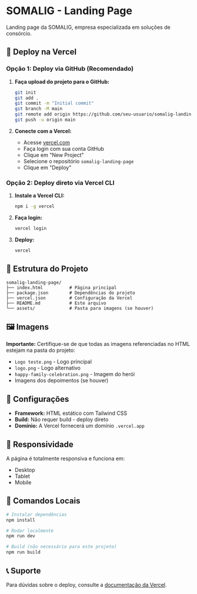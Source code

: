 # SOMALIG - Landing Page

Landing page da SOMALIG, empresa especializada em soluções de consórcio.

## 🚀 Deploy na Vercel

### Opção 1: Deploy via GitHub (Recomendado)

1. **Faça upload do projeto para o GitHub:**
   ```bash
   git init
   git add .
   git commit -m "Initial commit"
   git branch -M main
   git remote add origin https://github.com/seu-usuario/somalig-landing-page.git
   git push -u origin main
   ```

2. **Conecte com a Vercel:**
   - Acesse [vercel.com](https://vercel.com)
   - Faça login com sua conta GitHub
   - Clique em "New Project"
   - Selecione o repositório `somalig-landing-page`
   - Clique em "Deploy"

### Opção 2: Deploy direto via Vercel CLI

1. **Instale a Vercel CLI:**
   ```bash
   npm i -g vercel
   ```

2. **Faça login:**
   ```bash
   vercel login
   ```

3. **Deploy:**
   ```bash
   vercel
   ```

## 📁 Estrutura do Projeto

```
somalig-landing-page/
├── index.html          # Página principal
├── package.json        # Dependências do projeto
├── vercel.json         # Configuração da Vercel
├── README.md           # Este arquivo
└── assets/             # Pasta para imagens (se houver)
```

## 🖼️ Imagens

**Importante:** Certifique-se de que todas as imagens referenciadas no HTML estejam na pasta do projeto:

- `Logo teste.png` - Logo principal
- `logo.png` - Logo alternativo
- `happy-family-celebration.png` - Imagem do herói
- Imagens dos depoimentos (se houver)

## 🔧 Configurações

- **Framework:** HTML estático com Tailwind CSS
- **Build:** Não requer build - deploy direto
- **Domínio:** A Vercel fornecerá um domínio `.vercel.app`

## 📱 Responsividade

A página é totalmente responsiva e funciona em:
- Desktop
- Tablet
- Mobile

## 🚀 Comandos Locais

```bash
# Instalar dependências
npm install

# Rodar localmente
npm run dev

# Build (não necessário para este projeto)
npm run build
```

## 📞 Suporte

Para dúvidas sobre o deploy, consulte a [documentação da Vercel](https://vercel.com/docs).
